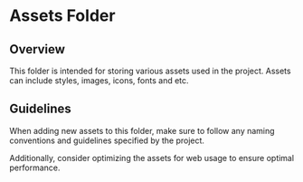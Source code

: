 # Assets Folder

## Overview

This folder is intended for storing various assets used in the project. Assets can include styles, images, icons, fonts and etc.

## Guidelines

When adding new assets to this folder, make sure to follow any naming conventions and guidelines specified by the project.

Additionally, consider optimizing the assets for web usage to ensure optimal performance.
